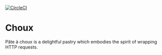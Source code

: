 [![CircleCI](https://dl.circleci.com/status-badge/img/gh/ericmeyer/choux/tree/main.svg?style=svg)](https://dl.circleci.com/status-badge/redirect/gh/ericmeyer/choux/tree/main)

# Choux

Pâte à choux is a delightful pastry which embodies the spirit of wrapping HTTP requests.

